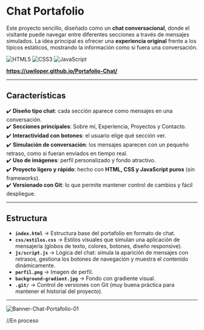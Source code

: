 # Chat Portafolio

Este proyecto sencillo, diseñado como un **chat conversacional**, donde el visitante puede navegar entre diferentes secciones a través de mensajes simulados.
La idea principal es ofrecer una **experiencia original** frente a los típicos estáticos, mostrando la información como si fuera una conversación.

![HTML5](https://img.shields.io/badge/HTML5-E34F26?style=for-the-badge&logo=html5&logoColor=white)
![CSS3](https://img.shields.io/badge/CSS3-1572B6?style=for-the-badge&logo=css3&logoColor=white)
![JavaScript](https://img.shields.io/badge/JavaScript-F7DF1E?style=for-the-badge&logo=javascript&logoColor=black)

**https://uwiloper.github.io/Portafolio-Chat/**

---

## Características

✔️ **Diseño tipo chat**: cada sección aparece como mensajes en una conversación.  
✔️ **Secciones principales**: Sobre mí, Experiencia, Proyectos y Contacto.  
✔️ **Interactividad con botones**: el usuario elige qué sección ver.  
✔️ **Simulación de conversación**: los mensajes aparecen con un pequeño retraso, como si fueran enviados en tiempo real.  
✔️ **Uso de imágenes**: perfil personalizado y fondo atractivo.  
✔️ **Proyecto ligero y rápido**: hecho con **HTML, CSS y JavaScript puros** (sin frameworks).  
✔️ **Versionado con Git**: lo que permite mantener control de cambios y fácil despliegue.  

---

## Estructura

- **`index.html`** → Estructura base del portafolio en formato de chat.  
- **`css/estilos.css`** → Estilos visuales que simulan una aplicación de mensajería (globos de texto, colores, botones, diseño responsive).  
- **`js/script.js`** → Lógica del chat: simula la aparición de mensajes con retrasos, gestiona los botones de navegación y muestra el contenido dinámicamente.  
- **`perfil.png`** → Imagen de perfil.  
- **`background-gradient.jpg`** → Fondo con gradiente visual.  
- **`.git/`** → Control de versiones con Git (muy buena práctica para mantener el historial del proyecto).  

---

![Banner-Chat-Portafolio-01](https://github.com/user-attachments/assets/1561f7e9-b593-462e-915e-28a8318ee4cb)


//En proceso
